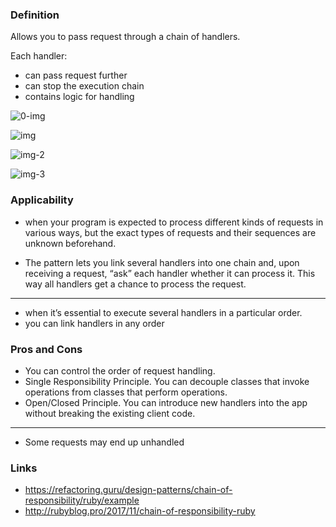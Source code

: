 ### Definition

Allows you to pass request through a chain of handlers.

Each handler:
- can pass request further
- can stop the execution chain
- contains logic for handling

![0-img](https://refactoring.guru/images/patterns/diagrams/chain-of-responsibility/structure-2x.png)

![img](https://refactoring.guru/images/patterns/content/chain-of-responsibility/chain-of-responsibility-2x.png)

![img-2](https://refactoring.guru/images/patterns/diagrams/chain-of-responsibility/solution1-en-2x.png)

![img-3](https://refactoring.guru/images/patterns/content/chain-of-responsibility/chain-of-responsibility-comic-1-en-2x.png)

### Applicability

- when your program is expected to process different kinds of requests in various ways, but the exact types of requests and their sequences are unknown beforehand.

- The pattern lets you link several handlers into one chain and, upon receiving a request, “ask” each handler whether it can process it. This way all handlers get a chance to process the request.

---

- when it’s essential to execute several handlers in a particular order.
- you can link handlers in any order

### Pros and Cons

+ You can control the order of request handling.
+ Single Responsibility Principle. You can decouple classes that invoke operations from classes that perform operations.
+ Open/Closed Principle. You can introduce new handlers into the app without breaking the existing client code.

---

- Some requests may end up unhandled

### Links
- https://refactoring.guru/design-patterns/chain-of-responsibility/ruby/example
- http://rubyblog.pro/2017/11/chain-of-responsibility-ruby
